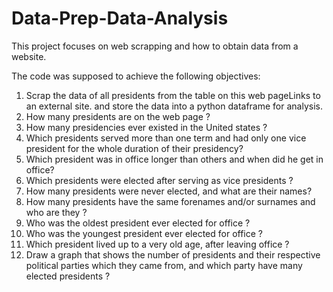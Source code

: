 # Data-Prep-Data-Analysis
This project focuses on web scrapping and how to obtain data from a website. 

The code was supposed to achieve the following objectives: 
1. Scrap the data of all presidents from the table on this web pageLinks to an external site. and store the data into a python dataframe for analysis.
2. How many presidents are on the web page ? 
3. How many presidencies ever existed in the United states ? 
4. Which presidents served more than one term and had only one vice president for the whole duration of their presidency? 
5. Which president was in office longer than others and when did he get in office? 
6. Which presidents were elected after serving as vice presidents ? 
7. How many presidents were never elected, and what are their names? 
8. How many presidents have the same forenames and/or surnames and who are they ? 
9. Who was the oldest president ever elected for office ? 
10. Who was the youngest president ever elected for office ? 
11. Which president lived up to a very old age, after leaving office ?
12. Draw a graph that shows the number of presidents and their respective political parties which they came from, and which party have many elected presidents ?
